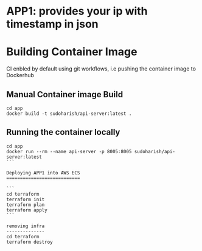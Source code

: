 APP1: provides your ip with timestamp in json
=============================================

Building Container Image
========================

CI enbled by default using git workflows, i.e pushing the container image to Dockerhub


Manual Container image Build
----------------------------

```
cd app
docker build -t sudoharish/api-server:latest .
```

Running the container locally
----------------------------
````
cd app
docker run --rm --name api-server -p 8005:8005 sudoharish/api-server:latest
```

Deploying APP1 into AWS ECS
===========================

```
cd terraform
terraform init
terraform plan
terraform apply
```

removing infra
--------------
cd terraform
terraform destroy
